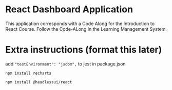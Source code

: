 # React Dashboard Application

This application corresponds with a Code Along for the Introduction to React Course. Follow the Code-ALong in the Learning Management System.

# Extra instructions (format this later)

add ``` "testEnvironment": "jsdom", ``` to jest in package.json

``` npm install recharts ```

``` npm install @headlessui/react ```
